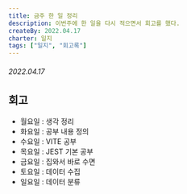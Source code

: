 ```yaml
---
title: 금주 한 일 정리
description: 이번주에 한 일을 다시 적으면서 회고를 했다.
createBy: 2022.04.17
charter: 일지
tags: ["일지", "회고록"]
---
```


###### 2022.04.17

## 회고

-   월요일 : 생각 정리
-   화요일 : 공부 내용 정의
-   수요일 : VITE 공부
-   목요일 : JEST 기본 공부
-   금요일 : 집와서 바로 수면
-   토요일 : 데이터 수집
-   일요일 : 데이터 분류

